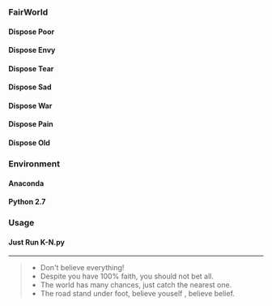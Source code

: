 ### FairWorld
#### Dispose Poor
#### Dispose Envy
#### Dispose Tear
#### Dispose Sad
#### Dispose War
#### Dispose Pain
#### Dispose Old

### Environment
#### Anaconda
#### Python 2.7

### Usage
#### Just Run K-N.py

---
>* Don't believe everything!
>* Despite you have 100% faith, you should not bet all.
>* The world has many chances, just catch the nearest one.
>* The road stand under foot, believe youself , believe belief.
